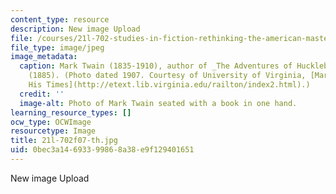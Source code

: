 ```yaml
---
content_type: resource
description: New image Upload
file: /courses/21l-702-studies-in-fiction-rethinking-the-american-masterpiece-fall-2007/0bec3a14693399868a38e9f129401651_21l-702f07-th.jpg
file_type: image/jpeg
image_metadata:
  caption: Mark Twain (1835-1910), author of _The Adventures of Huckleberry Finn_
    (1885). (Photo dated 1907. Courtesy of University of Virginia, [Mark Twain in
    His Times](http://etext.lib.virginia.edu/railton/index2.html).)
  credit: ''
  image-alt: Photo of Mark Twain seated with a book in one hand.
learning_resource_types: []
ocw_type: OCWImage
resourcetype: Image
title: 21l-702f07-th.jpg
uid: 0bec3a14-6933-9986-8a38-e9f129401651
---
```

New image Upload

